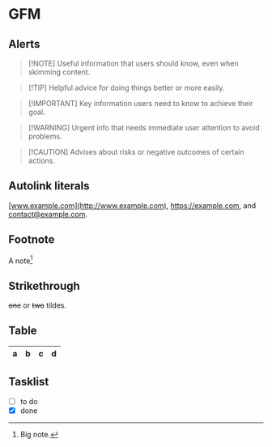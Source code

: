 # GFM

## Alerts

> \[!NOTE]
> Useful information that users should know, even when skimming content.

> \[!TIP]
> Helpful advice for doing things better or more easily.

> \[!IMPORTANT]
> Key information users need to know to achieve their goal.

> \[!WARNING]
> Urgent info that needs immediate user attention to avoid problems.

> \[!CAUTION]
> Advises about risks or negative outcomes of certain actions.

## Autolink literals

[www.example.com](http://www.example.com), <https://example.com>, and <contact@example.com>.

## Footnote

A note[^1]

[^1]: Big note.

## Strikethrough

~~one~~ or ~~two~~ tildes.

## Table

| a | b  |  c |  d  |
| - | :- | -: | :-: |

## Tasklist

* [ ] to do
* [x] done
